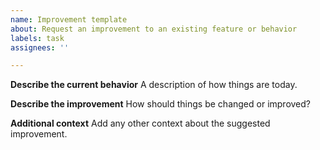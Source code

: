 ```yaml
---
name: Improvement template
about: Request an improvement to an existing feature or behavior
labels: task
assignees: ''

---
```


**Describe the current behavior**
A description of how things are today.

**Describe the improvement**
How should things be changed or improved?

**Additional context**
Add any other context about the suggested improvement.
